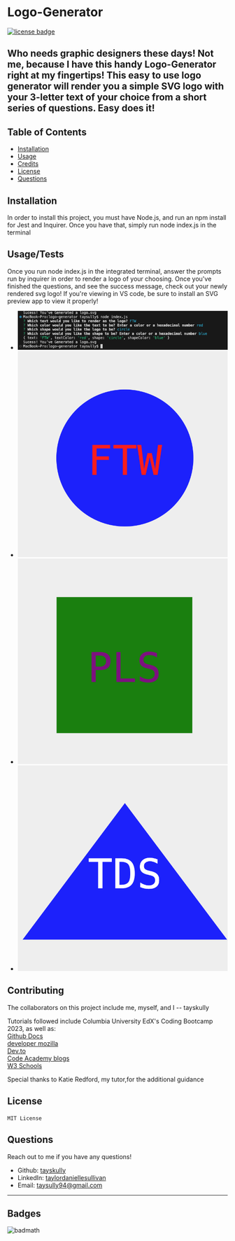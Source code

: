 # Logo-Generator

[![license badge](https://img.shields.io/badge/License-MIT-green)](LICENSE)

## Who needs graphic designers these days! Not me, because I have this handy Logo-Generator right at my fingertips! This easy to use logo generator will render you a simple SVG logo with your 3-letter text of your choice from a short series of questions. Easy does it!

## Table of Contents

- [Installation](#installation)
- [Usage](#usage)
- [Credits](#credits)
- [License](#license)
- [Questions](#questions)

## Installation

In order to install this project, you must have Node.js, and run an npm install for Jest and Inquirer. Once you have that, simply run node index.js in the terminal

## Usage/Tests

Once you run node index.js in the integrated terminal, answer the prompts run by inquirer in order to render a logo of your choosing. Once you've finished the questions, and see the success message, check out your newly rendered svg logo! If you're viewing in VS code, be sure to install an SVG preview app to view it properly!

- ![Logo-Generator in action](assets/images/screenshot.png)
- ![Logo-Generator in action](assets/images/screenshot2.png)
- ![Logo-Generator in action](assets/images/screenshot3.png)
- ![Logo-Generator in action](assets/images/screenshot4.png)

## Contributing

The collaborators on this project include me, myself, and I -- tayskully

Tutorials followed include Columbia University EdX's Coding Bootcamp 2023, as well as:  
 [Github Docs](https://docs.github.com/en)  
 [developer mozilla](https://developer.mozilla.org/en-US/)  
 [Dev.to](https://dev.to/)  
 [Code Academy blogs](https://www.codecademy.com/resources/blog/)  
 [W3 Schools](https://www.w3schools.com/)

Special thanks to Katie Redford, my tutor,for the additional guidance

## License

    MIT License

## Questions

Reach out to me if you have any questions!

- Github: [tayskully](https://github.com/tayskully)
- LinkedIn: [taylordaniellesullivan](https://www.linkedin.com/in/taylordaniellesullivan/)
- Email: taysully94@gmail.com

---

## Badges

![badmath](https://img.shields.io/github/languages/top/lernantino/badmath)
